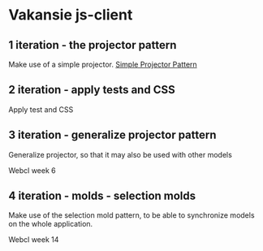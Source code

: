 
# Vakansie js-client

## 1 iteration - the projector pattern
Make use of a simple projector.
[Simple Projector Pattern](https://www.github.io/mab9/sista//View.html)

## 2 iteration - apply tests and CSS

Apply test and CSS

## 3 iteration - generalize projector pattern

Generalize projector, so that it may also be used with other models

Webcl week 6

## 4 iteration - molds - selection molds

Make use of the selection mold pattern, to be able to synchronize models on the whole application.

Webcl week 14
